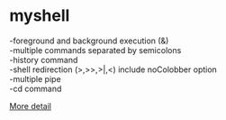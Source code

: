 # myshell

-foreground and background execution (&)  
-multiple commands separated by semicolons  
-history command  
-shell redirection (>,>>,>|,<) include noColobber option  
-multiple pipe  
-cd command  

[More detail](https://github.com/waristo/myshell/blob/master/README.pdf)
